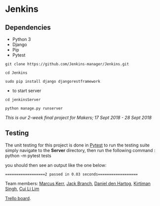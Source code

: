 # Jenkins

## Dependencies

- Python 3
- Django
- Pip
- Pytest

```
git clone https://github.com/Jenkins-manager/Jenkins.git
```

```
cd Jenkins
```

```
sudo pip install django djangorestframework
```
* to start server

```
cd jenkinsServer
```

```
python manage.py runserver
```


*This is our 2-week final project for Makers; 17 Sept 2018 - 28 Sept 2018*  

## Testing

The unit testing for this project is done in [Pytest](https://docs.pytest.org/en/latest/) to run the testing suite simply navigate to the **Server** directory, then run the following command :
    python -m pytest tests

you should then see an output like the one below:

    ==================2 passed in 0.03 seconds==================


Team members: [Marcus Kerr](https://github.com/MarcusKerr), [Jack Branch](https://github.com/pliantmeerkat), [Daniel den Hartog](https://github.com/velvetsnowman), [Kirtiman Singh](https://github.com/kirtimansingh93), [Cui Li Lim](https://github.com/limcuili)  

[Trello board](https://trello.com/b/jnnwcT3C/jenkins).

